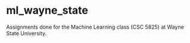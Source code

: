 # ml_wayne_state
Assignments done for the Machine Learning class (CSC 5825) at Wayne State University.
